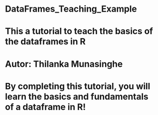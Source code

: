 # DataFrames_Teaching_Example
# This a tutorial to teach the basics of the dataframes in R
# Autor: Thilanka Munasinghe
# By completing this tutorial, you will learn the basics and fundamentals of a dataframe in R!
